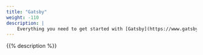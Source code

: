 ```yaml
---
title: "Gatsby"
weight: -110
description: |
    Everything you need to get started with [Gatsby](https://www.gatsbyjs.com/), the open source framework based on React, on Platform.sh. 
---
```


{{% description %}}